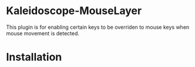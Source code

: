 # Kaleidoscope-MouseLayer
 
This plugin is for enabling certain keys to be overriden to mouse keys when mouse movement is detected.

# Installation